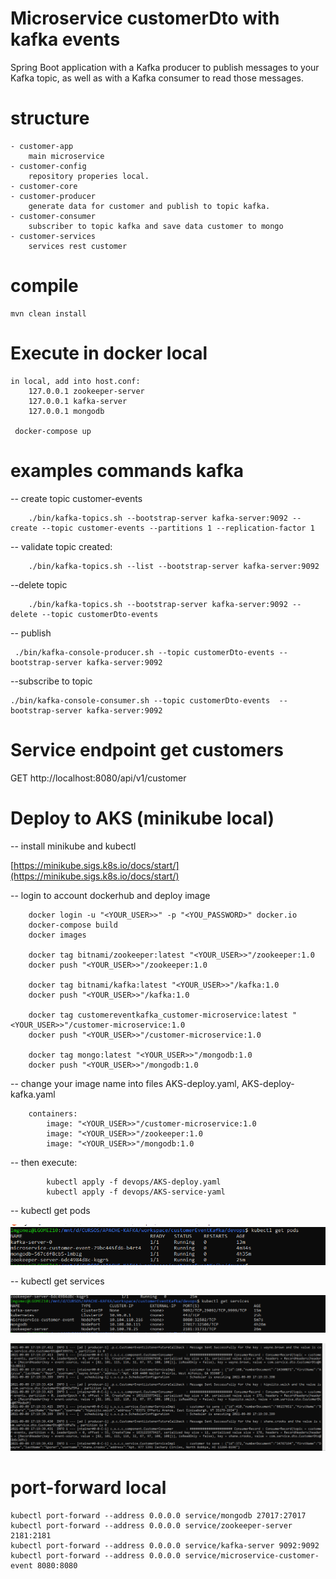 # Microservice customerDto with kafka events

Spring Boot application with a Kafka producer to publish messages to your Kafka topic, as well as with a Kafka consumer to read those messages.

# structure

    - customer-app
        main microservice
    - customer-config
        repository properies local.
    - customer-core
    - customer-producer
        generate data for customer and publish to topic kafka.
    - customer-consumer
        subscriber to topic kafka and save data customer to mongo
    - customer-services
        services rest customer

# compile

    mvn clean install

# Execute in docker local

    in local, add into host.conf: 
        127.0.0.1 zookeeper-server
        127.0.0.1 kafka-server
        127.0.0.1 mongodb

     docker-compose up 

# examples commands kafka

 -- create topic customer-events

        ./bin/kafka-topics.sh --bootstrap-server kafka-server:9092 --create --topic customer-events --partitions 1 --replication-factor 1

-- validate topic created:

        ./bin/kafka-topics.sh --list --bootstrap-server kafka-server:9092
      
--delete topic

        ./bin/kafka-topics.sh --bootstrap-server kafka-server:9092 --delete --topic customerDto-events

-- publish

     ./bin/kafka-console-producer.sh --topic customerDto-events --bootstrap-server kafka-server:9092

--subscribe to topic

    ./bin/kafka-console-consumer.sh --topic customerDto-events  --bootstrap-server kafka-server:9092

# Service endpoint get customers

 GET http://localhost:8080/api/v1/customer

# Deploy to AKS (minikube local)

-- install minikube and kubectl

[https://minikube.sigs.k8s.io/docs/start/](https://minikube.sigs.k8s.io/docs/start/)

-- login to account dockerhub and deploy image
       
        docker login -u "<YOUR_USER>>" -p "<YOU_PASSWORD>" docker.io
        docker-compose build
        docker images

        docker tag bitnami/zookeeper:latest "<YOUR_USER>>"/zookeeper:1.0
        docker push "<YOUR_USER>>"/zookeeper:1.0

        docker tag bitnami/kafka:latest "<YOUR_USER>>"/kafka:1.0
        docker push "<YOUR_USER>>"/kafka:1.0

        docker tag customereventkafka_customer-microservice:latest "<YOUR_USER>>"/customer-microservice:1.0
        docker push "<YOUR_USER>>"/customer-microservice:1.0

        docker tag mongo:latest "<YOUR_USER>>"/mongodb:1.0
        docker push "<YOUR_USER>>"/mongodb:1.0

-- change your image name into files AKS-deploy.yaml, AKS-deploy-kafka.yaml

        containers:
            image: "<YOUR_USER>>"/customer-microservice:1.0
            image: "<YOUR_USER>>"/zookeeper:1.0
            image: "<YOUR_USER>>"/mongodb:1.0

-- then execute:

            kubectl apply -f devops/AKS-deploy.yaml              
            kubectl apply -f devops/AKS-service-yaml

-- kubectl get pods

![Screenshot](img/pods.png?raw=true "pods")

-- kubectl get services

![Screenshot](img/services.png?raw=true "services")


![Screenshot](img/log-microservice.png?raw=true "services")

# port-forward local

    kubectl port-forward --address 0.0.0.0 service/mongodb 27017:27017
    kubectl port-forward --address 0.0.0.0 service/zookeeper-server 2181:2181
    kubectl port-forward --address 0.0.0.0 service/kafka-server 9092:9092
    kubectl port-forward --address 0.0.0.0 service/microservice-customer-event 8080:8080






